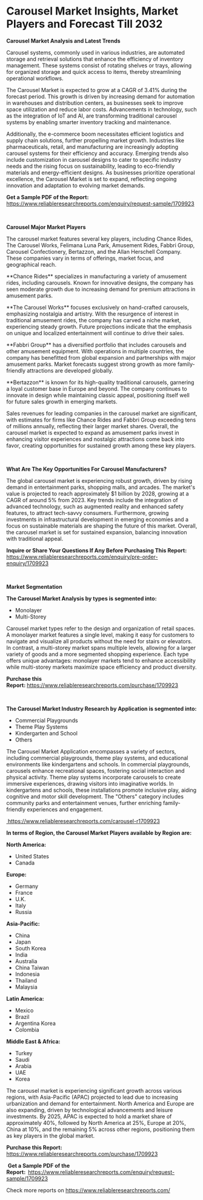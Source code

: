 <p><h1>Carousel Market Insights, Market Players and Forecast Till 2032</h1></p><p><strong>Carousel Market Analysis and Latest Trends</strong></p>
<p><p>Carousel systems, commonly used in various industries, are automated storage and retrieval solutions that enhance the efficiency of inventory management. These systems consist of rotating shelves or trays, allowing for organized storage and quick access to items, thereby streamlining operational workflows. </p><p>The Carousel Market is expected to grow at a CAGR of 3.41% during the forecast period. This growth is driven by increasing demand for automation in warehouses and distribution centers, as businesses seek to improve space utilization and reduce labor costs. Advancements in technology, such as the integration of IoT and AI, are transforming traditional carousel systems by enabling smarter inventory tracking and maintenance.</p><p>Additionally, the e-commerce boom necessitates efficient logistics and supply chain solutions, further propelling market growth. Industries like pharmaceuticals, retail, and manufacturing are increasingly adopting carousel systems for their efficiency and accuracy. Emerging trends also include customization in carousel designs to cater to specific industry needs and the rising focus on sustainability, leading to eco-friendly materials and energy-efficient designs. As businesses prioritize operational excellence, the Carousel Market is set to expand, reflecting ongoing innovation and adaptation to evolving market demands.</p></p>
<p><strong>Get a Sample PDF of the Report:&nbsp;</strong> <a href="https://www.reliableresearchreports.com/enquiry/request-sample/1709923?utm_campaign=2139&utm_medium=2&utm_source=Github&utm_content=ia&utm_term=16022025&utm_id=carousel">https://www.reliableresearchreports.com/enquiry/request-sample/1709923</a></p>
<p>&nbsp;</p>
<p><strong>Carousel Major Market Players</strong></p>
<p><p>The carousel market features several key players, including Chance Rides, The Carousel Works, Felimana Luna Park, Amusement Rides, Fabbri Group, Carousel Confectionery, Bertazzon, and the Allan Herschell Company. These companies vary in terms of offerings, market focus, and geographical reach.</p><p>**Chance Rides** specializes in manufacturing a variety of amusement rides, including carousels. Known for innovative designs, the company has seen moderate growth due to increasing demand for premium attractions in amusement parks.</p><p>**The Carousel Works** focuses exclusively on hand-crafted carousels, emphasizing nostalgia and artistry. With the resurgence of interest in traditional amusement rides, the company has carved a niche market, experiencing steady growth. Future projections indicate that the emphasis on unique and localized entertainment will continue to drive their sales.</p><p>**Fabbri Group** has a diversified portfolio that includes carousels and other amusement equipment. With operations in multiple countries, the company has benefitted from global expansion and partnerships with major amusement parks. Market forecasts suggest strong growth as more family-friendly attractions are developed globally.</p><p>**Bertazzon** is known for its high-quality traditional carousels, garnering a loyal customer base in Europe and beyond. The company continues to innovate in design while maintaining classic appeal, positioning itself well for future sales growth in emerging markets.</p><p>Sales revenues for leading companies in the carousel market are significant, with estimates for firms like Chance Rides and Fabbri Group exceeding tens of millions annually, reflecting their larger market shares. Overall, the carousel market is expected to expand as amusement parks invest in enhancing visitor experiences and nostalgic attractions come back into favor, creating opportunities for sustained growth among these key players.</p></p>
<p>&nbsp;</p>
<p><strong>What Are The Key Opportunities For Carousel Manufacturers?</strong></p>
<p><p>The global carousel market is experiencing robust growth, driven by rising demand in entertainment parks, shopping malls, and arcades. The market's value is projected to reach approximately $1 billion by 2028, growing at a CAGR of around 5% from 2023. Key trends include the integration of advanced technology, such as augmented reality and enhanced safety features, to attract tech-savvy consumers. Furthermore, growing investments in infrastructural development in emerging economies and a focus on sustainable materials are shaping the future of this market. Overall, the carousel market is set for sustained expansion, balancing innovation with traditional appeal.</p></p>
<p><strong>Inquire or Share Your Questions If Any Before Purchasing This Report:</strong> <a href="https://www.reliableresearchreports.com/enquiry/pre-order-enquiry/1709923?utm_campaign=2139&utm_medium=2&utm_source=Github&utm_content=ia&utm_term=16022025&utm_id=carousel">https://www.reliableresearchreports.com/enquiry/pre-order-enquiry/1709923</a></p>
<p>&nbsp;</p>
<p><strong>Market Segmentation</strong></p>
<p><strong>The Carousel Market Analysis by types is segmented into:</strong></p>
<p><ul><li>Monolayer</li><li>Multi-Storey</li></ul></p>
<p><p>Carousel market types refer to the design and organization of retail spaces. A monolayer market features a single level, making it easy for customers to navigate and visualize all products without the need for stairs or elevators. In contrast, a multi-storey market spans multiple levels, allowing for a larger variety of goods and a more segmented shopping experience. Each type offers unique advantages: monolayer markets tend to enhance accessibility while multi-storey markets maximize space efficiency and product diversity.</p></p>
<p><strong>Purchase this Report:&nbsp;</strong><a href="https://www.reliableresearchreports.com/purchase/1709923?utm_campaign=2139&utm_medium=2&utm_source=Github&utm_content=ia&utm_term=16022025&utm_id=carousel">https://www.reliableresearchreports.com/purchase/1709923</a></p>
<p>&nbsp;</p>
<p><strong>The Carousel Market Industry Research by Application is segmented into:</strong></p>
<p><ul><li>Commercial Playgrounds</li><li>Theme Play Systems</li><li>Kindergarten and School</li><li>Others</li></ul></p>
<p><p>The Carousel Market Application encompasses a variety of sectors, including commercial playgrounds, theme play systems, and educational environments like kindergartens and schools. In commercial playgrounds, carousels enhance recreational spaces, fostering social interaction and physical activity. Theme play systems incorporate carousels to create immersive experiences, drawing visitors into imaginative worlds. In kindergartens and schools, these installations promote inclusive play, aiding cognitive and motor skill development. The "Others" category includes community parks and entertainment venues, further enriching family-friendly experiences and engagement.</p></p>
<p><a href="https://www.reliableresearchreports.com/carousel-r1709923?utm_campaign=2139&utm_medium=2&utm_source=Github&utm_content=ia&utm_term=16022025&utm_id=carousel">&nbsp;https://www.reliableresearchreports.com/carousel-r1709923</a></p>
<p><strong>In terms of Region, the Carousel Market Players available by Region are:</strong></p>
<p>
    <p> <strong> North America: </strong>
        <ul>
            <li>United States</li>
            <li>Canada</li>
        </ul>
        </p> 
    <p> <strong> Europe: </strong>
        <ul>
            <li>Germany</li>
            <li>France</li>
            <li>U.K.</li>
            <li>Italy</li>
            <li>Russia</li>
        </ul>
        </p> 
    <p> <strong> Asia-Pacific: </strong>
        <ul>
            <li>China</li>
            <li>Japan</li>
            <li>South Korea</li>
            <li>India</li>
            <li>Australia</li>
            <li>China Taiwan</li>
            <li>Indonesia</li>
            <li>Thailand</li>
            <li>Malaysia</li>
        </ul>
        </p> 
    <p> <strong> Latin America: </strong>
        <ul>
            <li>Mexico</li>
            <li>Brazil</li>
            <li>Argentina Korea</li>
            <li>Colombia</li>
        </ul>
        </p> 
    <p> <strong> Middle East & Africa: </strong>
        <ul>
            <li>Turkey</li>
            <li>Saudi</li>
            <li>Arabia</li>
            <li>UAE</li>
            <li>Korea</li>
        </ul>
    </p>
    </p>
<p><p>The carousel market is experiencing significant growth across various regions, with Asia-Pacific (APAC) projected to lead due to increasing urbanization and demand for entertainment. North America and Europe are also expanding, driven by technological advancements and leisure investments. By 2025, APAC is expected to hold a market share of approximately 40%, followed by North America at 25%, Europe at 20%, China at 10%, and the remaining 5% across other regions, positioning them as key players in the global market.</p></p>
<p><strong>Purchase this Report: </strong><a href="https://www.reliableresearchreports.com/purchase/1709923?utm_campaign=2139&utm_medium=2&utm_source=Github&utm_content=ia&utm_term=16022025&utm_id=carousel">https://www.reliableresearchreports.com/purchase/1709923</a></p>
<p>&nbsp;<strong>Get a Sample PDF of the Report:&nbsp;&nbsp;</strong><a href="https://www.reliableresearchreports.com/enquiry/request-sample/1709923?utm_campaign=2139&utm_medium=2&utm_source=Github&utm_content=ia&utm_term=16022025&utm_id=carousel">https://www.reliableresearchreports.com/enquiry/request-sample/1709923</a></p>
<p><strong></strong></p>
<p>Check more reports on <a href="https://www.reliableresearchreports.com/?utm_campaign=2139&utm_medium=2&utm_source=Github&utm_content=ia&utm_term=16022025&utm_id=carousel">https://www.reliableresearchreports.com/</a></p>